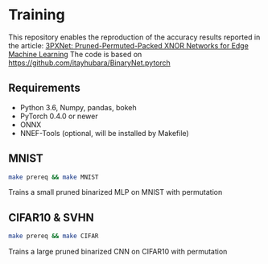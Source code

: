 # Training

This repository enables the reproduction of the accuracy results reported in the article:
[3PXNet: Pruned-Permuted-Packed XNOR Networks for Edge Machine Learning](url)
The code is based on https://github.com/itayhubara/BinaryNet.pytorch

## Requirements

* Python 3.6, Numpy, pandas, bokeh
* PyTorch 0.4.0 or newer
* ONNX
* NNEF-Tools (optional, will be installed by Makefile)

## MNIST

```bash
make prereq && make MNIST
```
Trains a small pruned binarized MLP on MNIST with permutation

## CIFAR10 & SVHN

```bash
make prereq && make CIFAR
```
Trains a large pruned binarized CNN on CIFAR10 with permutation
